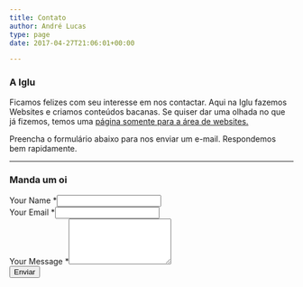 ```yaml
---
title: Contato
author: André Lucas
type: page
date: 2017-04-27T21:06:01+00:00

---
```

<div class="row"><div class=" col-md-4">
<h3>A Iglu</h3>
</div><div class=" col-md-8">
<p>Ficamos felizes com seu interesse em nos contactar. Aqui na Iglu fazemos Websites e criamos conteúdos bacanas. Se quiser dar uma olhada no que já fizemos, temos uma <a href="http://websites.igluonline.com" target="_blank">página somente para a área de websites.</a></p>
<p>Preencha o formulário abaixo para nos enviar um e-mail. Respondemos bem rapidamente.</p>
</div></div>
<hr>
<div class="row"><div class=" col-md-4">
<h3>Manda um oi</h3>
</div><div class=" col-md-8">
<div role="form" lang="en-US" dir="ltr">
<div class="screen-reader-response"></div>
<form action="https://formspree.io/andre@igluonline.com" method="post">
<input type="hidden" name="_next" value="http://www.igluonline.com" />
<input type="hidden" name="_subject" value="E-mail Blog" />
<div style="display: none;">
</div>
<div class="row">
<div class="col-md-6">
<div class="form-group"><label class="">Your Name <span class="required">*</span></label><input class=" form-control" name="nome" type="text" value="" aria-invalid="false" aria-required="true" required=""></div>
</div><div class="col-md-6">
<div class="form-group"><label class="">Your Email <span class="required">*</span></label><input class=" form-control" name="email" type="email" value="" aria-invalid="false" aria-required="true" required=""></div>
</div>
</div>
<div class="form-group"><label class="">Your Message <span class="required">*</span></label><textarea class=" form-control" name="mensagem" rows="5" aria-invalid="false" aria-required="true" required=""></textarea></div>
<div class="form-group"><div><input class=" btn btn-primary" type="submit" value="Enviar"></div></div><div class=" alert"></div></form></div>
</div></div>
